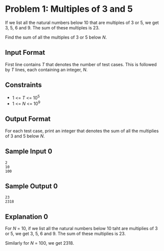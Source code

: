 # Problem 1: Multiples of 3 and 5

If we list all the natural numbers below 10 that are multiples of 3 or 5, we get 3, 5, 6 and 9. The sum of these multiples is 23.

Find the sum of all the multiples of 3 or 5 below _N_.

## Input Format

First line contains _T_ that denotes the number of test cases. This is followed by _T_ lines, each containing an integer, _N_.

## Constraints

* 1 <= _T_ <= 10<sup>5</sup>
* 1 <= _N_ <= 10<sup>9</sup>

## Output Format

For each test case, print an integer that denotes the sum of all the multiplies of 3 and 5 below _N_.

## Sample Input 0

    2
    10
    100

## Sample Output 0

    23
    2318

## Explanation 0

For _N_ = 10, if we list all the natural numbers below 10 taht are multiplies of 3 or 5, we get 3, 5, 6 and 9. The sum of these multiplies is 23.

Similarly for _N_ = 100, we get 2318.
